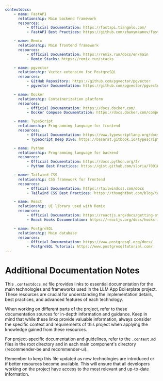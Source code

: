 ```yaml
---
contextdocs:
    - name: FastAPI
      relationship: Main backend framework
      resources:
          - Official Documentation: https://fastapi.tiangolo.com/
          - FastAPI Best Practices: https://github.com/zhanymkanov/fastapi-best-practices

    - name: Remix
      relationship: Main frontend framework
      resources:
          - Official Documentation: https://remix.run/docs/en/main
          - Remix Stacks: https://remix.run/stacks

    - name: pgvector
      relationship: Vector extension for PostgreSQL
      resources:
          - GitHub Repository: https://github.com/pgvector/pgvector
          - pgvector Documentation: https://github.com/pgvector/pgvector/blob/master/README.md

    - name: Docker
      relationship: Containerization platform
      resources:
          - Official Documentation: https://docs.docker.com/
          - Docker Compose Documentation: https://docs.docker.com/compose/

    - name: TypeScript
      relationship: Programming language for frontend
      resources:
          - Official Documentation: https://www.typescriptlang.org/docs/
          - TypeScript Deep Dive: https://basarat.gitbook.io/typescript/

    - name: Python
      relationship: Programming language for backend
      resources:
          - Official Documentation: https://docs.python.org/3/
          - Python Best Practices: https://gist.github.com/sloria/7001839

    - name: Tailwind CSS
      relationship: CSS framework for frontend
      resources:
          - Official Documentation: https://tailwindcss.com/docs
          - Tailwind CSS Best Practices: https://thoughtbot.com/blog/tailwind-best-practices

    - name: React
      relationship: UI library used with Remix
      resources:
          - Official Documentation: https://reactjs.org/docs/getting-started.html
          - React Hooks Documentation: https://reactjs.org/docs/hooks-intro.html

    - name: PostgreSQL
      relationship: Main database
      resources:
          - Official Documentation: https://www.postgresql.org/docs/
          - PostgreSQL Tutorial: https://www.postgresqltutorial.com/
---
```


# Additional Documentation Notes

This `.contextdocs.md` file provides links to essential documentation for the main technologies and frameworks used in the LLM App Boilerplate project. These resources are crucial for understanding the implementation details, best practices, and advanced features of each technology.

When working on different parts of the project, refer to these documentation sources for in-depth information and guidance. Keep in mind that while these links provide valuable information, always consider the specific context and requirements of this project when applying the knowledge gained from these resources.

For project-specific documentation and guidelines, refer to the `.context.md` files in the root directory and in each main component's directory (recommender-be and recommender-ui).

Remember to keep this file updated as new technologies are introduced or if better resources become available. This will ensure that all developers working on the project have access to the most relevant and up-to-date information.
